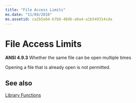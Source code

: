 ```yaml
---
title: "File Access Limits"
ms.date: "11/04/2016"
ms.assetid: ca2b5e64-b7b8-48d6-a0a4-a1b549314cda
---
```

# File Access Limits

**ANSI 4.9.3** Whether the same file can be open multiple times

Opening a file that is already open is not permitted.

## See also

[Library Functions](../c-language/library-functions.md)
